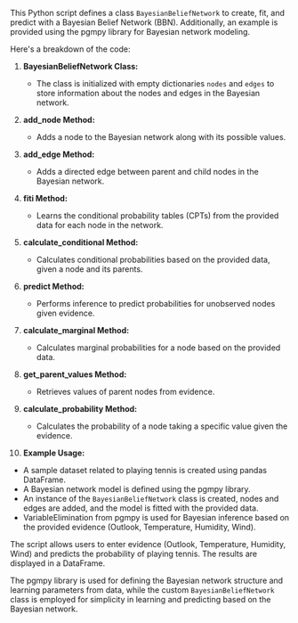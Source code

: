 This Python script defines a class `BayesianBeliefNetwork` to create, fit, and predict with a Bayesian Belief Network (BBN). Additionally, an example is provided using the pgmpy library for Bayesian network modeling.

Here's a breakdown of the code:

1. **BayesianBeliefNetwork Class:**
   - The class is initialized with empty dictionaries `nodes` and `edges` to store information about the nodes and edges in the Bayesian network.

2. **add_node Method:**
   - Adds a node to the Bayesian network along with its possible values.

3. **add_edge Method:**
   - Adds a directed edge between parent and child nodes in the Bayesian network.

4. **fiti Method:**
   - Learns the conditional probability tables (CPTs) from the provided data for each node in the network.

5. **calculate_conditional Method:**
   - Calculates conditional probabilities based on the provided data, given a node and its parents.

6. **predict Method:**
   - Performs inference to predict probabilities for unobserved nodes given evidence.

7. **calculate_marginal Method:**
   - Calculates marginal probabilities for a node based on the provided data.

8. **get_parent_values Method:**
   - Retrieves values of parent nodes from evidence.

9. **calculate_probability Method:**
   - Calculates the probability of a node taking a specific value given the evidence.

10. **Example Usage:**
   - A sample dataset related to playing tennis is created using pandas DataFrame.
   - A Bayesian network model is defined using the pgmpy library.
   - An instance of the `BayesianBeliefNetwork` class is created, nodes and edges are added, and the model is fitted with the provided data.
   - VariableElimination from pgmpy is used for Bayesian inference based on the provided evidence (Outlook, Temperature, Humidity, Wind).

The script allows users to enter evidence (Outlook, Temperature, Humidity, Wind) and predicts the probability of playing tennis. The results are displayed in a DataFrame.

The pgmpy library is used for defining the Bayesian network structure and learning parameters from data, while the custom `BayesianBeliefNetwork` class is employed for simplicity in learning and predicting based on the Bayesian network.